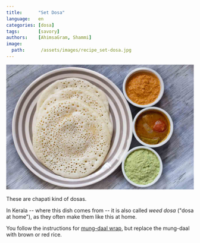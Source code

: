 ```yaml
---
title:      "Set Dosa"
language:   en
categories: [dosa]
tags:       [savory]
authors:    [AhimsaGram, Shammi]
image:
  path:      /assets/images/recipe_set-dosa.jpg
---
```


<!--
SPDX-FileCopyrightText: 2020 Shammi Nanda <shamminanda@gmail.com>
SPDX-FileCopyrightText: 2020-2022 Robin Vobruba <hoijui.quaero@gmail.com>

SPDX-License-Identifier: CC0-1.0
-->

![](assets/images/recipe_set-dosa.jpg)

These are chapati kind of dosas.

In Kerala -- where this dish comes from --
it is also called *weed dosa* ("dosa at home"),
as they often make them like this at home.

You follow the instructions for [mung-daal wrap](mung-daal-wrap.md),
but replace the mung-daal with brown or red rice.
